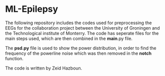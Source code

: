 # ML-Epilepsy

The following repository includes the codes used for preprocessing the EEGs for the collaboration project between the University of Groningen and the Technological institute of Monterry.
The code has seperate files for the main steps used, which are then combined in the **main**.py file.

The **psd.py** file is used to show the power distribution, in order to find the frequency of the powerline noise which was then removed in the **notch** function.

The code is written by Zeid Hazboun.
